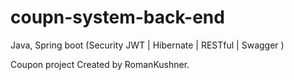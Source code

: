 # coupn-system-back-end

Java, Spring boot (Security JWT | Hibernate | RESTful | Swagger )



Coupon project Created by RomanKushner.

